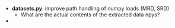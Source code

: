  *  **datasets.py**: improve path handling of numpy loads (MRD, SRD)
    *  What are the actual contents of the extracted data npys?
*   
